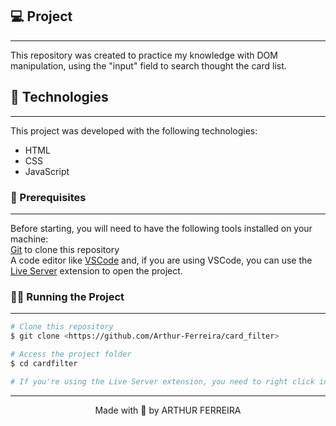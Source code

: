 ## 💻 Project
---

This repository was created to practice my knowledge with DOM manipulation, using the "input" field to search thought the card list.


## 🧰 Technologies
---

This project was developed with the following technologies:

- HTML
- CSS
- JavaScript


### 👀 Prerequisites
---

Before starting, you will need to have the following tools installed on your machine:<br/>
[Git](https://git-scm.com) to clone this repository<br/>
A code editor like [VSCode](https://code.visualstudio.com/) and, if you are using VSCode, you can use the [Live Server](https://marketplace.visualstudio.com/items?itemName=ritwickdey.LiveServer) extension to open the project.


### 👨‍💻 Running the Project
---

```bash
# Clone this repository
$ git clone <https://github.com/Arthur-Ferreira/card_filter>

# Access the project folder
$ cd cardfilter

# If you're using the Live Server extension, you need to right click in the "index.html" file and click in "Open With Live Server"
```

---
<p align="center">
Made with 🖤 by ARTHUR FERREIRA
</p>
